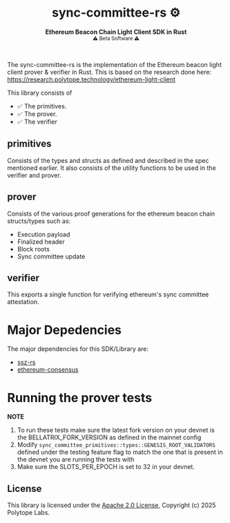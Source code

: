 # <h1 align="center"> sync-committee-rs ⚙️ </h1>

<p align="center">
    <strong>Ethereum Beacon Chain Light Client SDK in Rust</strong>
    <br />
    <sub> ⚠️ Beta Software ⚠️ </sub>
</p>

<br/>

The sync-committee-rs is the implementation of the Ethereum beacon light client prover & verifier in Rust. This is based on the research done here: https://research.polytope.technology/ethereum-light-client


This library consists of
- ✅ The primitives.
- ✅ The prover.
- ✅ The verifier


## primitives
Consists of the types and structs as defined and described in the spec mentioned earlier. It also consists of the utility functions
to be used in the verifier and prover.

## prover
Consists of the various proof generations for the ethereum beacon chain structs/types such as:

- Execution payload
- Finalized header
- Block roots
- Sync committee update

## verifier
This exports a single function for verifying ethereum's sync committee attestation.


# Major Depedencies
The major dependencies for this SDK/Library are:

- [ssz-rs](https://github.com/ralexstokes/ssz-rs)
- [ethereum-consensus](https://github.com/ralexstokes/ethereum-consensus)


# Running the prover tests
**NOTE**
1. To run these tests make sure the latest fork version on your devnet is the BELLATRIX_FORK_VERSION as defined in the mainnet config
2. Modify `sync_committee_primitives::types::GENESIS_ROOT_VALIDATORS` defined under the testing
   feature flag to match the one that is present in the devnet you are running the tests with
3. Make sure the SLOTS_PER_EPOCH is set to 32 in your devnet.


## License
This library is licensed under the [Apache 2.0 License](./LICENSE), Copyright (c) 2025 Polytope Labs.
